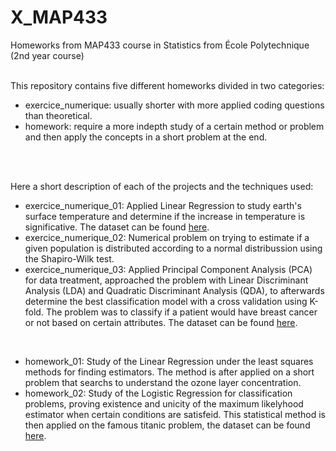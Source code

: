 # X_MAP433
Homeworks from MAP433 course in Statistics from École Polytechnique (2nd year course)
<br>
<br>

This repository contains five different homeworks divided in two categories:

- exercice_numerique: usually shorter with more applied coding questions than theoretical.  
- homework: require a more indepth study of a certain method or problem and then apply the concepts in a short problem at the end.

<br>
<br>

Here a short description of each of the projects and the techniques used:

- exercice_numerique_01: Applied Linear Regression to study earth's surface temperature and determine if the increase in temperature is significative. The dataset can be found [here](https://data.giss.nasa.gov/gistemp/).
- exercice_numerique_02: Numerical problem on trying to estimate if a given population is distributed according to a normal distribussion using the Shapiro-Wilk test.
- exercice_numerique_03: Applied Principal Component Analysis (PCA) for data treatment, approached the problem with Linear Discriminant Analysis (LDA) and Quadratic Discriminant Analysis (QDA), to afterwards determine the best classification model with a cross validation using K-fold. The problem was to classify if a patient would have breast cancer or not based on certain attributes. The dataset can be found [here](https://archive.ics.uci.edu/ml/datasets/Breast+Cancer+Wisconsin+%28Diagnostic%29).
<br>

- homework_01: Study of the Linear Regression under the least squares methods for finding estimators. The method is after applied on a short problem that searchs to understand the ozone layer concentration.
- homework_02: Study of the Logistic Regression for classification problems, proving existence and unicity of the maximum likelyhood estimator when certain conditions are satisfeid. This statistical method is then applied on the famous titanic problem, the dataset can be found [here](https://www.kaggle.com/competitions/titanic/data?select=train.csv).
